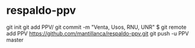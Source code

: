 # respaldo-ppv

git init 
git add PPV/
git commit -m "Venta, Usos, RNU, UNR"
$ git remote add PPV https://github.com/mantillanca/respaldo-ppv.git
git push -u PPV master
